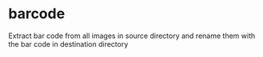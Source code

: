 # barcode
Extract bar code from all images in source directory and rename them with the bar code in destination directory